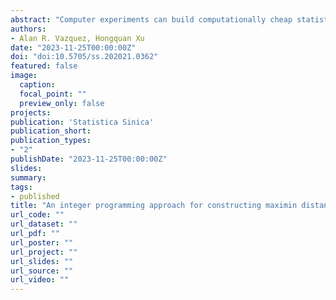 ```yaml
---
abstract: "Computer experiments can build computationally cheap statistical models to study complex computer models. These experiments are commonly conducted using maximin distance Latin hypercube designs (LHDs), generated using heuristic algorithms or algebraic methods in the literature. However, the performance of these algorithms deteriorates as the number of factors increases, and the algebraic methods work only for numbers of runs that are of a special kind, say, a prime number. To overcome these limitations, we introduce an integer programming algorithm to construct maximin distance LHDs of flexible sizes. Our algorithm leverages recent advances in the field of optimization, as implemented in commercial optimization solvers. Moreover, it benefits from the attractive algebraic structures given by good lattice point sets and the Williams transformation. Using comprehensive numerical experiments, we show that, with a few exceptions, our proposed algorithm outperforms benchmark algorithms and methods for constructing LHDs with up to 113 runs."
authors:
- Alan R. Vazquez, Hongquan Xu
date: "2023-11-25T00:00:00Z"
doi: "doi:10.5705/ss.202021.0362"
featured: false
image:
  caption:
  focal_point: ""
  preview_only: false
projects:
publication: 'Statistica Sinica'
publication_short: 
publication_types:
- "2"
publishDate: "2023-11-25T00:00:00Z"
slides:
summary:
tags:
- published
title: "An integer programming approach for constructing maximin distance designs from good lattice point sets"
url_code: ""
url_dataset: ""
url_pdf: ""
url_poster: ""
url_project: ""
url_slides: ""
url_source: ""
url_video: ""
---
```

